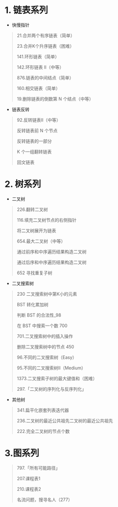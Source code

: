 # 1. 链表系列

- 快慢指针

> 21.合并两个有序链表（简单）
>
> 23.合并K个升序链表（困难）
>
> 141.环形链表（简单）
>
> 142.环形链表 II（中等）
> 
> 876.链表的中间结点（简单）
> 
> 160.相交链表（简单）
> 
> 19.删除链表的倒数第 N 个结点（中等）


- 链表反转
> 92.反转链表II（中等）
> 
> 反转链表前 N 个节点
>
> 反转链表的一部分
>
> K 个一组翻转链表
>
> 回文链表
>
>


# 2. 树系列

- 二叉树

> 226.翻转二叉树
>
> 116.填充二叉树节点的右侧指针
>
> 将二叉树展开为链表
>
> 654.最大二叉树（中等）
>
> 通过前序和中序遍历结果构造二叉树
>
> 通过后序和中序遍历结果构造二叉树
>
> 652 寻找重复子树

- 二叉搜索树

> 230 二叉搜索树中第K小的元素
>
> BST 转化累加树 
> 
> 判断 BST 的合法性_98
> 
> 在 BST 中搜索一个数 700
> 
> 701.二叉搜索树中的插入操作
> 
> 删除二叉搜索树中的节点 450
> 
> 96.不同的二叉搜索树（Easy）
> 
> 95.不同的二叉搜索树II（Medium）
> 
> 1373.二叉搜索子树的最大键值和（困难）
> 
> 297.「二叉树的序列化与反序列化」
> 
> 

- 其他树

> 341.扁平化嵌套列表迭代器
>
> 236.二叉树的最近公共祖先二叉树的最近公共祖先
>
> 222.完全二叉树的节点个数


# 3.图系列

> 797.「所有可能路径」
> 
> 207.课程表1
> 
> 210.课程表2
> 
> 名流问题，搜寻名人（277）